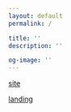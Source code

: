 ```yaml
---
layout: default
permalink: /

title: ''
description: ''

og-image: ''
---
```


[site](/site)

[landing](/landing)
